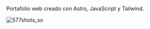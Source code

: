 Portafolio web creado con Astro, JavaScript y Tailwind.

![577shots_so](https://github.com/Yoss777s/MyPortfolioyoss/assets/143361704/6f838262-f6e6-4683-9cf3-274d82050462)
